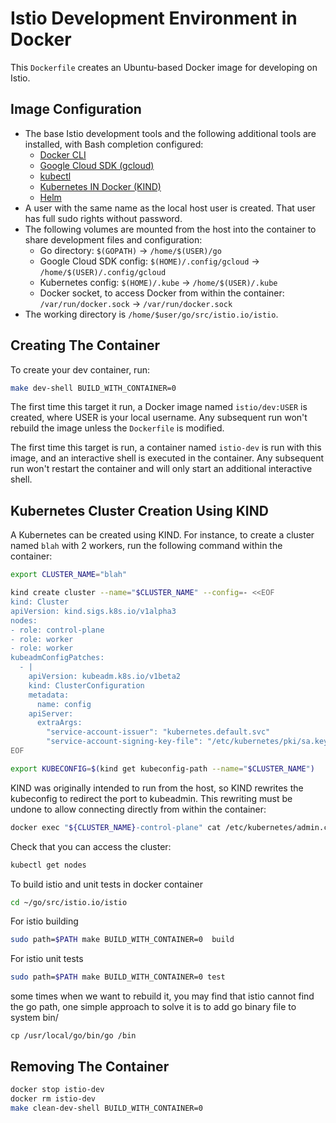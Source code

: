 # Istio Development Environment in Docker

This `Dockerfile` creates an Ubuntu-based Docker image for developing on Istio.

## Image Configuration

- The base Istio development tools and the following additional tools are installed, with Bash completion configured:
    - [Docker CLI](https://docs.docker.com/engine/reference/commandline/cli/)
    - [Google Cloud SDK (gcloud)](https://cloud.google.com/sdk/gcloud/)
    - [kubectl](https://kubernetes.io/docs/reference/kubectl/kubectl/)
    - [Kubernetes IN Docker (KIND)](https://github.com/kubernetes-sigs/kind)
    - [Helm](https://helm.sh/)
- A user with the same name as the local host user is created. That user has full sudo rights without password.
- The following volumes are mounted from the host into the container to share development files and configuration:
    - Go directory: `$(GOPATH)` → `/home/$(USER)/go`
    - Google Cloud SDK config: `$(HOME)/.config/gcloud` → `/home/$(USER)/.config/gcloud`
    - Kubernetes config: `$(HOME)/.kube` → `/home/$(USER)/.kube`
    - Docker socket, to access Docker from within the container: `/var/run/docker.sock` → `/var/run/docker.sock`
- The working directory is `/home/$user/go/src/istio.io/istio`.

## Creating The Container

To create your dev container, run:

```bash
make dev-shell BUILD_WITH_CONTAINER=0
```

The first time this target it run, a Docker image named `istio/dev:USER` is created, where USER is your local username.
Any subsequent run won't rebuild the image unless the `Dockerfile` is modified.

The first time this target is run, a container named `istio-dev` is run with this image, and an interactive shell is executed in the container.
Any subsequent run won't restart the container and will only start an additional interactive shell.

## Kubernetes Cluster Creation Using KIND

A Kubernetes can be created using KIND. For instance, to create a cluster named `blah` with 2 workers, run the following command within the container:

```bash
export CLUSTER_NAME="blah"

kind create cluster --name="$CLUSTER_NAME" --config=- <<EOF
kind: Cluster
apiVersion: kind.sigs.k8s.io/v1alpha3
nodes:
- role: control-plane
- role: worker
- role: worker
kubeadmConfigPatches:
  - |
    apiVersion: kubeadm.k8s.io/v1beta2
    kind: ClusterConfiguration
    metadata:
      name: config
    apiServer:
      extraArgs:
        "service-account-issuer": "kubernetes.default.svc"
        "service-account-signing-key-file": "/etc/kubernetes/pki/sa.key"
EOF

export KUBECONFIG=$(kind get kubeconfig-path --name="$CLUSTER_NAME")
```

KIND was originally intended to run from the host, so KIND rewrites the kubeconfig to redirect the port to kubeadmin.
This rewriting must be undone to allow connecting directly from within the container:

```bash
docker exec "${CLUSTER_NAME}-control-plane" cat /etc/kubernetes/admin.conf > $KUBECONFIG
```

Check that you can access the cluster:

```bash
kubectl get nodes
```


To build istio and unit tests in docker container


```bash
cd ~/go/src/istio.io/istio
```

For istio building

```bash
sudo path=$PATH make BUILD_WITH_CONTAINER=0  build
```

For istio unit tests

```bash
sudo path=$PATH make BUILD_WITH_CONTAINER=0 test
```


some times when we want to rebuild it, you may find that istio cannot find the go path,
one simple approach to solve it is to add go binary file to system bin/

```
cp /usr/local/go/bin/go /bin
```

## Removing The Container

```bash
docker stop istio-dev
docker rm istio-dev
make clean-dev-shell BUILD_WITH_CONTAINER=0
```
